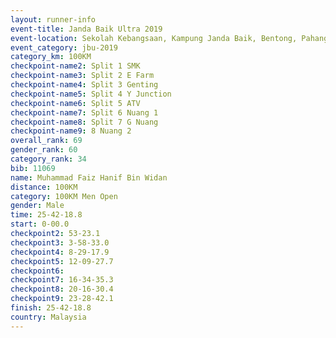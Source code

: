 ```yaml
---
layout: runner-info 
event-title: Janda Baik Ultra 2019
event-location: Sekolah Kebangsaan, Kampung Janda Baik, Bentong, Pahang, Malaysia
event_category: jbu-2019 
category_km: 100KM 
checkpoint-name2: Split 1 SMK 
checkpoint-name3: Split 2 E Farm 
checkpoint-name4: Split 3 Genting 
checkpoint-name5: Split 4 Y Junction 
checkpoint-name6: Split 5 ATV 
checkpoint-name7: Split 6 Nuang 1 
checkpoint-name8: Split 7 G Nuang 
checkpoint-name9: 8 Nuang 2 
overall_rank: 69
gender_rank: 60
category_rank: 34
bib: 11069
name: Muhammad Faiz Hanif Bin Widan
distance: 100KM
category: 100KM Men Open
gender: Male
time: 25-42-18.8
start: 0-00.0
checkpoint2: 53-23.1
checkpoint3: 3-58-33.0
checkpoint4: 8-29-17.9
checkpoint5: 12-09-27.7
checkpoint6: 
checkpoint7: 16-34-35.3
checkpoint8: 20-16-30.4
checkpoint9: 23-28-42.1
finish: 25-42-18.8
country: Malaysia
---
```

